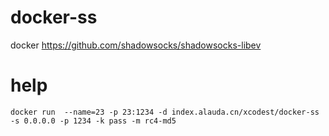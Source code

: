 # docker-ss
docker https://github.com/shadowsocks/shadowsocks-libev
# help
`docker run  --name=23 -p 23:1234 -d index.alauda.cn/xcodest/docker-ss -s 0.0.0.0 -p 1234 -k pass -m rc4-md5`
